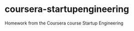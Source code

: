 coursera-startupengineering
===========================

Homework from the Coursera course Startup Engineering
